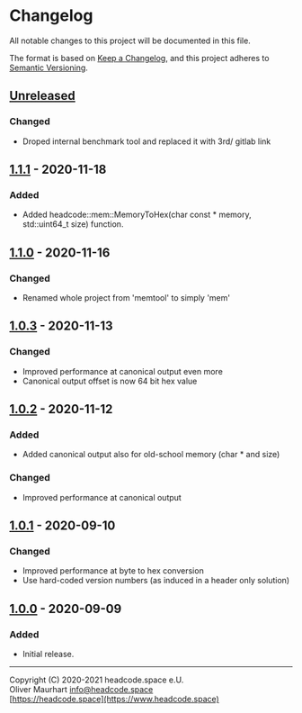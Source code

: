 # Changelog
All notable changes to this project will be documented in this file.

The format is based on [Keep a Changelog](https://keepachangelog.com/en/1.0.0/),
and this project adheres to [Semantic Versioning](https://semver.org/spec/v2.0.0.html).

## [Unreleased]
### Changed
- Droped internal benchmark tool and replaced it with 3rd/ gitlab link

## [1.1.1] - 2020-11-18
### Added
- Added headcode::mem::MemoryToHex(char const * memory, std::uint64_t size) function.


## [1.1.0] - 2020-11-16
### Changed
- Renamed whole project from 'memtool' to simply 'mem'


## [1.0.3] - 2020-11-13
### Changed
- Improved performance at canonical output even more
- Canonical output offset is now 64 bit hex value


## [1.0.2] - 2020-11-12
### Added
- Added canonical output also for old-school memory (char * and size)
### Changed
- Improved performance at canonical output

## [1.0.1] - 2020-09-10
### Changed
- Improved performance at byte to hex conversion
- Use hard-coded version numbers (as induced in a header only solution)

## [1.0.0] - 2020-09-09
### Added
- Initial release.


[Unreleased]: https://gitlab.com/headcode.space/mem/-/tree/develop
[1.1.1]: https://gitlab.com/headcode.space/memtool/-/releases/v1.1.1
[1.1.0]: https://gitlab.com/headcode.space/memtool/-/releases/v1.1.0
[1.0.3]: https://gitlab.com/headcode.space/memtool/-/releases/v1.0.3
[1.0.2]: https://gitlab.com/headcode.space/memtool/-/releases/v1.0.2
[1.0.1]: https://gitlab.com/headcode.space/memtool/-/releases/v1.0.1
[1.0.0]: https://gitlab.com/headcode.space/memtool/-/releases/v1.0.0

---

Copyright (C) 2020-2021 headcode.space e.U.  
Oliver Maurhart <info@headcode.space>  
[https://headcode.space](https://www.headcode.space)  
